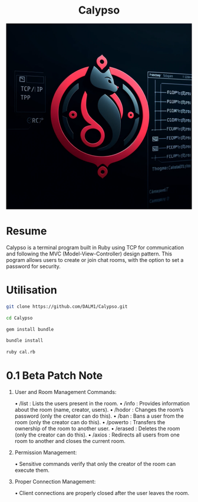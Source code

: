 <h1 align="center">
 Calypso
</h1>

![Logo de Calypso](assets/calypso-logo.png)

# Resume
Calypso is a terminal program built in Ruby using TCP for communication and following the MVC (Model-View-Controller) design pattern. This pogram allows users to create or join chat rooms, with the option to set a password for security.

# Utilisation
```sh
git clone https://github.com/DALM1/Calypso.git
```

```sh
cd Calypso
```

```sh
gem install bundle
```

```sh
bundle install
```

```sh
ruby cal.rb
```


# 0.1 Beta Patch Note

1. User and Room Management Commands:

	•	/list : Lists the users present in the room.
	•	/info : Provides information about the room (name, creator, users).
	•	/hodor <newpass> : Changes the room’s password (only the creator can do this).
	•	/ban <username> : Bans a user from the room (only the creator can do this).
	•	/powerto <username> : Transfers the ownership of the room to another user.
	•	/erased <roomname> : Deletes the room (only the creator can do this).
	•	/axios <CurrentRoom> <NewRoom> : Redirects all users from one room to another and closes the current room.

2. Permission Management:

	•	Sensitive commands verify that only the creator of the room can execute them.

3. Proper Connection Management:

	•	Client connections are properly closed after the user leaves the room.
